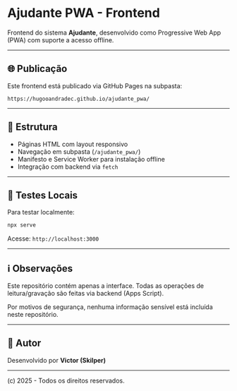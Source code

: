 # Ajudante PWA - Frontend

Frontend do sistema **Ajudante**, desenvolvido como Progressive Web App (PWA) com suporte a acesso offline.

---

## 🌐 Publicação

Este frontend está publicado via GitHub Pages na subpasta:
```
https://hugooandradec.github.io/ajudante_pwa/
```

---

## 📁 Estrutura

- Páginas HTML com layout responsivo
- Navegação em subpasta (`/ajudante_pwa/`)
- Manifesto e Service Worker para instalação offline
- Integração com backend via `fetch`

---

## 🧪 Testes Locais

Para testar localmente:
```bash
npx serve
```
Acesse: `http://localhost:3000`

---

## ℹ️ Observações

Este repositório contém apenas a interface. Todas as operações de leitura/gravação são feitas via backend (Apps Script).

Por motivos de segurança, nenhuma informação sensível está incluída neste repositório.

---

## 👤 Autor
Desenvolvido por **Victor (Skilper)**

---
(c) 2025 - Todos os direitos reservados.
